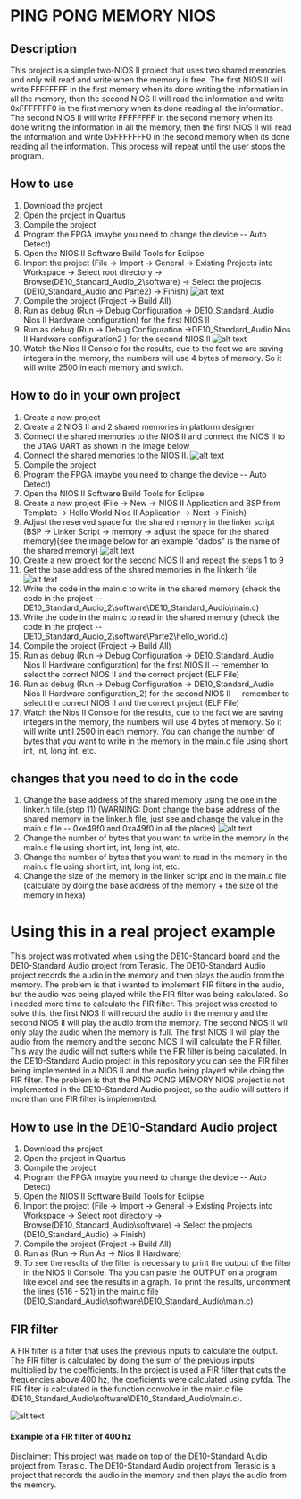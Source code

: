# PING PONG MEMORY NIOS 

## Description
This project is a simple two-NIOS II project that uses two shared memories and only will read and write when the memory is free. The first NIOS II will write FFFFFFFF in the first memory when its done writing the information in all the memory, then the second NIOS II will read the information and write 0xFFFFFFF0 in the first memory when its done reading all the information. The second NIOS II will write FFFFFFFF in the second memory when its done writing the information in all the memory, then the first NIOS II will read the information and write 0xFFFFFFF0 in the second memory when its done reading all the information. This process will repeat until the user stops the program.

## How to use
1. Download the project
2. Open the project in Quartus
3. Compile the project
4. Program the FPGA (maybe you need to change the device -- Auto Detect)
5. Open the NIOS II Software Build Tools for Eclipse
6. Import the project (File -> Import -> General -> Existing Projects into Workspace -> Select root directory -> Browse(DE10_Standard_Audio_2\software) -> Select the projects (DE10_Standard_Audio and Parte2) -> Finish)
![alt text](images/eclipse.png)
7. Compile the project (Project -> Build All)
8. Run as debug (Run -> Debug Configuration -> DE10_Standard_Audio Nios II Hardware configuration) for the first NIOS II 
9. Run as debug (Run -> Debug Configuration  ->DE10_Standard_Audio Nios II Hardware configuration2 ) for the second NIOS II 
![alt text](images/iniciate_debig.png)
10. Watch the Nios II Console for the results, due to the fact we are saving integers in the memory, the numbers will use 4 bytes of memory. So it will write 2500 in each memory and switch.

## How to do in your own project
1. Create a new project
2. Create a 2 NIOS II  and 2 shared memories in platform designer
3. Connect the shared memories to the NIOS II and connect the NIOS II to the JTAG UART as shown in the image below
4. Connect the shared memories to the NIOS II.
![alt text](images/plataform.png)
5. Compile the project
6. Program the FPGA (maybe you need to change the device -- Auto Detect)
7. Open the NIOS II Software Build Tools for Eclipse
8. Create a new project (File -> New -> NIOS II Application and BSP from Template -> Hello World Nios II Application -> Next -> Finish)
9. Adjust the reserved space for the shared memory in the linker script (BSP -> Linker Script -> memory -> adjust the space for the shared memory)(see the image below for an example "dados" is the name of the shared memory)
![alt text](images/dados_1.png)
10. Create a new project for the second NIOS II  and repeat the steps 1 to 9
11. Get the base address of the shared memories in the linker.h file
![alt text](images/base_add.png)
12. Write the code in the main.c to write in the shared memory (check the code in the project -- DE10_Standard_Audio_2\software\DE10_Standard_Audio\main.c)
13. Write the code in the main.c to read in the shared memory (check the code in the project -- DE10_Standard_Audio_2\software\Parte2\hello_world.c)
14. Compile the project (Project -> Build All)
15. Run as debug (Run -> Debug Configuration -> DE10_Standard_Audio Nios II Hardware configuration) for the first NIOS II -- remember to select the correct NIOS II and the correct project (ELF File)
16. Run as debug (Run -> Debug Configuration  -> DE10_Standard_Audio Nios II Hardware configuration_2) for the second NIOS II -- remember to select the correct NIOS II and the correct project (ELF File)
17. Watch the Nios II Console for the results, due to the fact we are saving integers in the memory, the numbers will use 4 bytes of memory. So it will write until 2500 in each memory. You can change the number of bytes that you want to write in the memory in the main.c file using short int, int, long int, etc.

## changes that you need to do in the code
1. Change the base address of the shared memory using the one in the linker.h file.(step 11) (WARNING: Dont change the base address of the shared memory in the linker.h file, just see and change the value in the main.c file -- 0xe49f0 and 0xa49f0 in all the places)
![alt text](images/change.png)
2. Change the number of bytes that you want to write in the memory in the main.c file using short int, int, long int, etc.
3. Change the number of bytes that you want to read in the memory in the main.c file using short int, int, long int, etc.
4. Change the size of the memory in the linker script and in the main.c file (calculate by doing the base address of the memory + the size of the memory in hexa)






# Using this in a real project example
This project was motivated when using the DE10-Standard board and the DE10-Standard Audio project from Terasic. The DE10-Standard Audio project records the audio in the memory and then plays the audio from the memory. The problem is that i wanted to implement FIR filters in the audio, but the audio was being played while the FIR filter was being calculated. So i needed more time to calculate the FIR filter. This project was created to solve this, the first NIOS II will record the audio in the memory and the second NIOS II will play the audio from the memory. The second NIOS II will only play the audio when the memory is full. The first NIOS II will play the audio from the memory and the second NIOS II will calculate the FIR filter. This way the audio will not sutters while the FIR filter is being calculated.
In the DE10-Standard Audio project in this repository you can see the FIR filter being implemented in a NIOS II and the audio being played while doing the FIR filter. The problem is that the PING PONG MEMORY NIOS project is not implemented in the DE10-Standard Audio project, so the audio will sutters if more than one FIR filter is implemented.

## How to use in the DE10-Standard Audio project
1. Download the project
2. Open the project in Quartus
3. Compile the project
4. Program the FPGA (maybe you need to change the device -- Auto Detect)
5. Open the NIOS II Software Build Tools for Eclipse
6. Import the project (File -> Import -> General -> Existing Projects into Workspace -> Select root directory -> Browse(DE10_Standard_Audio\software) -> Select the projects (DE10_Standard_Audio) -> Finish)
7. Compile the project (Project -> Build All)
8. Run as (Run -> Run As -> Nios II Hardware)
9. To see the results of the filter is necessary to print the output of the filter in the NIOS II Console. Tha you can paste the OUTPUT on a program like excel and see the results in a graph. To print the results, uncomment the lines (516 - 521) in the main.c file (DE10_Standard_Audio\software\DE10_Standard_Audio\main.c)

## FIR filter
A FIR filter is a filter that uses the previous inputs to calculate the output. The FIR filter is calculated by doing the sum of the previous inputs multiplied by the coefficients. In the project is used a FIR filter that cuts the frequencies above 400 hz, the coeficients were calculated using pyfda. The FIR filter is calculated in the function convolve in the main.c file (DE10_Standard_Audio\software\DE10_Standard_Audio\main.c).

![alt text](images/fir.png)
#### Example of a FIR filter of 400 hz

Disclaimer: This project was made on top of the DE10-Standard Audio project from Terasic. The DE10-Standard Audio project from Terasic is a project that records the audio in the memory and then plays the audio from the memory. 
